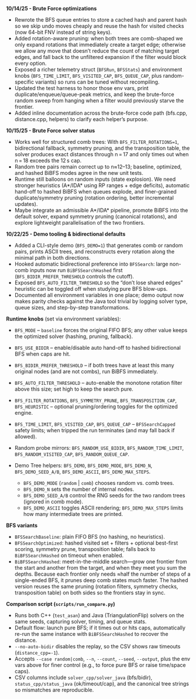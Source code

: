 **10/14/25 - Brute Force optimizations**  
- Rewrote the BFS queue entries to store a cached hash and parent hash so we skip undo moves cheaply and reuse the hash for visited checks (now 64-bit FNV instead of string keys).  
- Added rotation-aware pruning: when both trees are comb-shaped we only expand rotations that immediately create a target edge; otherwise we allow any move that doesn’t reduce the count of matching target edges, and fall back to the unfiltered expansion if the filter would block every option.  
- Exposed a richer telemetry struct (`BFSRun`, `BFSStats`) and environment knobs (`BFS_TIME_LIMIT`, `BFS_VISITED_CAP`, `BFS_QUEUE_CAP`, plus random-specific variants) so runs can be tuned without recompiling.  
- Updated the test harness to honor those env vars, print duplicate/enqueue/queue-peak metrics, and keep the brute-force random sweep from hanging when a filter would previously starve the frontier.  
- Added inline documentation across the brute-force code path (bfs.cpp, distance.cpp, helpers) to clarify each helper’s purpose.

**10/15/25 - Brute Force solver status**  
- Works well for structured comb trees: With `BFS_FILTER_ROTATIONS=1`, bidirectional fallback, symmetry pruning, and the transposition table, the solver produces exact distances through n = 17 and only times out when n = 18 exceeds the 12 s cap.  
- Random tree pairs remain correct up to n≈12–13; baseline, optimized, and hashed BiBFS modes agree in the new unit tests.  
- Runtime still balloons on random inputs (state explosion). We need stronger heuristics (A*/IDA* using RP ranges + edge deficits), automatic hand-off to hashed BiBFS when queues explode, and finer-grained duplicate/symmetry pruning (rotation ordering, better incremental updates).  
- Maybe integrate an admissible A*/IDA* pipeline, promote BiBFS into the default solver, expand symmetry pruning (canonical rotations), and explore lightweight parallelisation of the two frontiers.

**10/22/25 - Demo tooling & bidirectional defaults**  
- Added a CLI-style demo (`BFS_DEMO=1`) that generates comb or random pairs, prints ASCII trees, and reconstructs every rotation along the minimal path in both directions.  
- Hooked automatic bidirectional preference into `BFSSearch`: large non-comb inputs now run `BiBFSSearchHashed` first (`BFS_BIDIR_PREFER_THRESHOLD` controls the cutoff).  
- Exposed `BFS_AUTO_FILTER_THRESHOLD` so the “don’t lose shared edges” heuristic can be toggled off when studying pure BFS blow-ups.  
- Documented all environment variables in one place; demo output now makes parity checks against the Java tool trivial by logging solver type, queue sizes, and step-by-step transformations.




**Runtime knobs** (set via environment variables):
- `BFS_MODE` – `baseline` forces the original FIFO BFS; any other value keeps the optimized solver (hashing, pruning, fallback).
- `BFS_USE_BIDIR` – enable/disable auto hand-off to hashed bidirectional BFS when caps are hit.
- `BFS_BIDIR_PREFER_THRESHOLD` – if both trees have at least this many original nodes (and are not combs), run BiBFS immediately.
- `BFS_AUTO_FILTER_THRESHOLD` – auto-enable the monotone rotation filter above this size; set high to keep the search pure.
- `BFS_FILTER_ROTATIONS`, `BFS_SYMMETRY_PRUNE`, `BFS_TRANSPOSITION_CAP`, `BFS_HEURISTIC` – optional pruning/ordering toggles for the optimized engine.
- `BFS_TIME_LIMIT`, `BFS_VISITED_CAP`, `BFS_QUEUE_CAP` – `BFSSearchCapped` safety limits; when tripped the run terminates (and may fall back if allowed).
- Random probe mirrors: `BFS_RANDOM_USE_BIDIR`, `BFS_RANDOM_TIME_LIMIT`, `BFS_RANDOM_VISITED_CAP`, `BFS_RANDOM_QUEUE_CAP`.

- Demo Tree helpers: `BFS_DEMO`, `BFS_DEMO_MODE`, `BFS_DEMO_N`, `BFS_DEMO_SEED_A/B`, `BFS_DEMO_ASCII`, `BFS_DEMO_MAX_STEPS`.  
  - `BFS_DEMO_MODE` (`random` | `comb`) chooses random vs. comb trees.  
  - `BFS_DEMO_N` sets the number of internal nodes.  
  - `BFS_DEMO_SEED_A/B` control the RNG seeds for the two random trees (ignored in comb mode).  
  - `BFS_DEMO_ASCII` toggles ASCII rendering; `BFS_DEMO_MAX_STEPS` limits how many intermediate trees are printed.

**BFS variants**  
- `BFSSearchBaseline`: plain FIFO BFS (no hashing, no heuristics).  
- `BFSSearchOptimized`: hashed visited set + filters + optional best-first scoring, symmetry prune, transposition table; falls back to `BiBFSSearchHashed` on timeout when enabled.  
- `BiBFSSearchHashed`: meet-in-the-middle search—grow one frontier from the start and another from the target, and when they meet you sum the depths. Because each frontier only needs ≈half the number of steps of a single-ended BFS, it prunes deep comb states much faster. The hashed version reuses the same pruning (rotation filters, symmetry checks, transposition table) on both sides so the frontiers stay in sync.

**Comparison script (`scripts/run_compare.py`)**  
- Runs both C++ (`test_asan`) and Java (TriangulationFlip) solvers on the same seeds, capturing solver, timing, and queue stats.  
- Default flow: launch pure BFS; if it times out or hits caps, automatically re-run the same instance with `BiBFSSearchHashed` to recover the distance.  
- `--no-auto-bidir` disables the replay, so the CSV shows raw timeouts (`distance_cpp=-1`).  
- Accepts `--case random|comb`, `--n`, `--count`, `--seed`, `--output`, plus the env vars above for finer control (e.g., to force pure BFS or raise time/space caps).  
- CSV columns include `solver_cpp/solver_java` (bfs/bidir), `status_cpp/status_java` (ok/timeout/cap), and the canonical tree strings so mismatches are reproducible.
